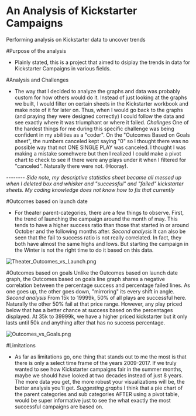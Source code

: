 # An Analysis of Kickstarter Campaigns
Performing analysis on Kickstarter data to uncover trends

#Purpose of the analysis
 - Plainly stated, this is a project that aimed to dsiplay the trends in data for Kickstarter Campaigns in various fields. 

#Analysis and Challenges
 - The way that I decided to analyze the graphs and data was probably custom for how others would do it. Instead of just looking at the graphs we built, I would filter on certain sheets in the Kickstarter workbook and make note of it for later on. Thus, when I would go back to the graphs (and praying they were designed correctly) I could follow the data and see exactly where it was triumphant or where it failed. 
   *Challnges* One of the hardest things for me during this specific challenge was being confident in my abilities as a "coder". On the "Outcomes Based on Goals sheet", the numbers canceled kept saying "0" so I thought there was no possible way that not ONE SINGLE PLAY was canceled. I thought I was making a mistake somehwere but then I realized I could make a pivot chart to check to see if there were any plays under it when I filtered for "canceled". Naturally there were not. (Hooray).

-------- *Side note, my descriptive statistics sheet became all messed up when I deleted box and whisker and "successful" and "failed" kickstarter sheets. My coding knowledge does not know how to fix that currently*


#Outcomes based on launch date
 - For theater parent-categories, there are a few things to observe. First, the trend of launching the campaign around the month of may. This tends to have a higher success ratio than those that started in or around October and the following months after. 
  *Second analysis* 
  It can also be seen that the fail to success ratio is not really correlated. In fact, they both have almost the same highs and lows. But starting the campaign in the Winter is not the right time to do it based on this data.
  
![Theater_Outcomes_vs_Launch.png](/Theater_Outcomes_vs_Launch.png)


#Outcomes based on goals
Unlike the Outcomes based on launch date graph, the Outcomes based on goals line graph shares a negative correlation between the percentage success and percentage failed lines. As one goes up, the other goes down, "mirroring" its every shift in angle. 
  *Second analysis* 
  From 15k to 19999k, 50% of all plays are successful here. Naturally the other 50% fail at that price range. However, any play priced below that has a better chance at success based on the percentages displayed. At 35k to 39999k, we have a higher priced kickstarter but it only lasts until 50k and anything after that has no success percentage.

![Outcomes_vs_Goals.png](/Outcomes_vs_Goals.png) 

#Limitations
- As far as limitations go, one thing that stands out to me the most is that there is only a select time frame of the years 2009-2017. If we truly wanted to see how Kickstarter campaigns fair in the summer months, maybe we should have looked at two decades instead of just 8 years. The more data you get, the more robust your visualizations will be, the better analysis you'll get. 
  *Suggesting graphs*
  I think that a pie chart of the parent categories and sub categories AFTER using a pivot table, would be super informative just to see the what exactly the most successful campaigns are based on.
